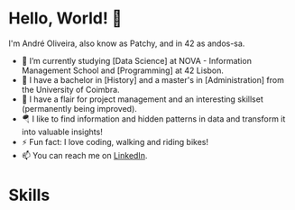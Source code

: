 # Hello, World! 👋 

I'm André Oliveira, also know as Patchy, and in 42 as andos-sa.

- 🌱 I’m currently studying [Data Science] at NOVA - Information Management School and [Programming] at 42 Lisbon.
- 🤝 I have a bachelor in [History] and a master's in [Administration] from the University of Coimbra.  
- 🚀 I have a flair for project management and an interesting skillset (permanently being improved).
- 🪂 I like to find information and hidden patterns in data and transform it into valuable insights!
- ⚡ Fun fact: I love coding, walking and riding bikes!
- 📫 You can reach me on [LinkedIn](https://www.linkedin.com/in/andrepsoliveira/).

# Skills

<i class="fab fa-c"></i>
